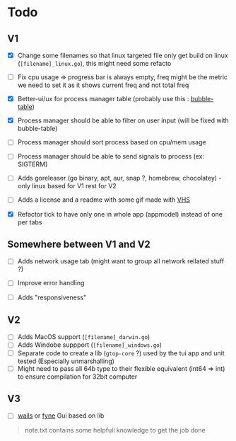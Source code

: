 # Todo

## V1

- [X] Change some filenames so that linux targeted file only get build on linux (`[filename]_linux.go`), this might need some refacto
- [ ] Fix cpu usage => progress bar is always empty, freq might be the metric we need to set it as it shows current freq and not total freq
- [X] Better-ui/ux for process manager table (probably use this : [bubble-table](https://github.com/Evertras/bubble-table))
- [X] Process manager should be able to filter on user input  (will be fixed with bubble-table)
- [ ] Process manager should sort process based on cpu/mem usage
- [ ] Process manager should be able to send signals to process (ex: SIGTERM)
- [ ] Adds goreleaser (go binary, apt, aur, snap ?, homebrew, chocolatey) - only linux based for V1 rest for V2
- [ ] Adds a license and a readme with some gif made with [VHS](https://github.com/charmbracelet/vhs)
- [X] Refactor tick to have only one in whole app (appmodel) instead of one per tabs


## Somewhere between V1 and V2

- [ ] Adds network usage tab (might want to group all network rellated stuff ?)
- [ ] Improve error handling
- [ ] Adds "responsiveness"


## V2

- [ ] Adds MacOS support (`[filename]_darwin.go`)
- [ ] Adds Windobe suppport (`[filename]_windows.go`)
- [ ] Separate code to create a lib (`gtop-core` ?) used by the tui app and unit tested (Especially unmarshalling)
- [ ] Might need to pass all 64b type to their flexible equivalent (int64 => int) to ensure compilation for 32bit computer

## V3

- [ ] [wails](https://wails.io/) or [fyne](https://fyne.io/) Gui based on lib


> note.txt contains some helpfull knowledge to get the job done
